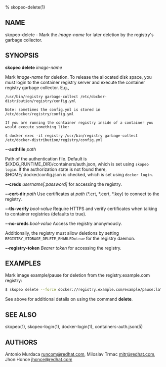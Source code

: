 % skopeo-delete(1)

## NAME
skopeo\-delete - Mark the _image-name_ for later deletion by the registry's garbage collector.

## SYNOPSIS
**skopeo delete** _image-name_

Mark _image-name_ for deletion.  To release the allocated disk space, you must login to the container registry server and execute the container registry garbage collector. E.g.,

```
/usr/bin/registry garbage-collect /etc/docker-distribution/registry/config.yml

Note: sometimes the config.yml is stored in /etc/docker/registry/config.yml

If you are running the container registry inside of a container you would execute something like:

$ docker exec -it registry /usr/bin/registry garbage-collect /etc/docker-distribution/registry/config.yml

```

**--authfile** _path_

  Path of the authentication file. Default is ${XDG_RUNTIME\_DIR}/containers/auth.json, which is set using `skopeo login`.
  If the authorization state is not found there, $HOME/.docker/config.json is checked, which is set using `docker login`.

**--creds** _username[:password]_ for accessing the registry.

**--cert-dir** _path_ Use certificates at _path_ (*.crt, *.cert, *.key) to connect to the registry.

**--tls-verify** _bool-value_ Require HTTPS and verify certificates when talking to container registries (defaults to true).

**--no-creds** _bool-value_ Access the registry anonymously.

Additionally, the registry must allow deletions by setting `REGISTRY_STORAGE_DELETE_ENABLED=true` for the registry daemon.

**--registry-token** _Bearer token_ for accessing the registry.

## EXAMPLES

Mark image example/pause for deletion from the registry.example.com registry:
```sh
$ skopeo delete --force docker://registry.example.com/example/pause:latest
```
See above for additional details on using the command **delete**.


## SEE ALSO
skopeo(1), skopeo-login(1), docker-login(1), containers-auth.json(5)

## AUTHORS

Antonio Murdaca <runcom@redhat.com>, Miloslav Trmac <mitr@redhat.com>, Jhon Honce <jhonce@redhat.com>

